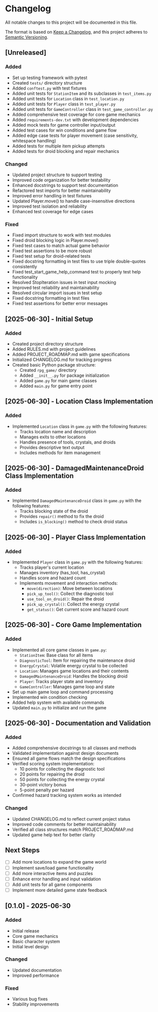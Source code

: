 # Changelog

All notable changes to this project will be documented in this file.

The format is based on [Keep a Changelog](https://keepachangelog.com/en/1.0.0/),
and this project adheres to [Semantic Versioning](https://semver.org/spec/v2.0.0.html).

## [Unreleased]
### Added
- Set up testing framework with pytest
- Created `tests/` directory structure
- Added `conftest.py` with test fixtures
- Added unit tests for `StationItem` and its subclasses in `test_items.py`
- Added unit tests for `Location` class in `test_location.py`
- Added unit tests for `Player` class in `test_player.py`
- Added unit tests for `GameController` class in `test_game_controller.py`
- Added comprehensive test coverage for core game mechanics
- Added `requirements-dev.txt` with development dependencies
- Added mock tests for game controller input/output
- Added test cases for win conditions and game flow
- Added edge case tests for player movement (case sensitivity, whitespace handling)
- Added tests for multiple item pickup attempts
- Added tests for droid blocking and repair mechanics

### Changed
- Updated project structure to support testing
- Improved code organization for better testability
- Enhanced docstrings to support test documentation
- Refactored test imports for better maintainability
- Improved error handling in test fixtures
- Updated Player.move() to handle case-insensitive directions
- Improved test isolation and reliability
- Enhanced test coverage for edge cases

### Fixed
- Fixed import structure to work with test modules
- Fixed droid blocking logic in Player.move()
- Fixed test cases to match actual game behavior
- Fixed test assertions to be more robust
- Fixed test setup for droid-related tests
- Fixed docstring formatting in test files to use triple double-quotes consistently
- Fixed test_start_game_help_command test to properly test help functionality
- Resolved StopIteration issues in test input mocking
- Improved test reliability and maintainability
- Resolved circular import issues in test setup
- Fixed docstring formatting in test files
- Fixed test assertions for better error messages

## [2025-06-30] - Initial Setup
### Added
- Created project directory structure
- Added RULES.md with project guidelines
- Added PROJECT_ROADMAP.md with game specifications
- Initialized CHANGELOG.md for tracking progress
- Created basic Python package structure:
  - Created `rpg_game/` directory
  - Added `__init__.py` for package initialization
  - Added `game.py` for main game classes
  - Added `main.py` for game entry point

## [2025-06-30] - Location Class Implementation
### Added
- Implemented `Location` class in `game.py` with the following features:
  - Tracks location name and description
  - Manages exits to other locations
  - Handles presence of tools, crystals, and droids
  - Provides descriptive text output
  - Includes methods for item management

## [2025-06-30] - DamagedMaintenanceDroid Class Implementation
### Added
- Implemented `DamagedMaintenanceDroid` class in `game.py` with the following features:
  - Tracks blocking state of the droid
  - Provides `repair()` method to fix the droid
  - Includes `is_blocking()` method to check droid status

## [2025-06-30] - Player Class Implementation
### Added
- Implemented `Player` class in `game.py` with the following features:
  - Tracks player's current location
  - Manages inventory (has_tool, has_crystal)
  - Handles score and hazard count
  - Implements movement and interaction methods:
    - `move(direction)`: Move between locations
    - `pick_up_tool()`: Collect the diagnostic tool
    - `use_tool_on_droid()`: Repair the droid
    - `pick_up_crystal()`: Collect the energy crystal
    - `get_status()`: Get current score and hazard count

## [2025-06-30] - Core Game Implementation
### Added
- Implemented all core game classes in `game.py`:
  - `StationItem`: Base class for all items
  - `DiagnosticTool`: Item for repairing the maintenance droid
  - `EnergyCrystal`: Volatile energy crystal to be collected
  - `Location`: Manages game locations and their contents
  - `DamagedMaintenanceDroid`: Handles the blocking droid
  - `Player`: Tracks player state and inventory
  - `GameController`: Manages game loop and state
- Set up main game loop and command processing
- Implemented win condition checking
- Added help system with available commands
- Updated `main.py` to initialize and run the game

## [2025-06-30] - Documentation and Validation
### Added
- Added comprehensive docstrings to all classes and methods
- Validated implementation against design documents
- Ensured all game flows match the design specifications
- Verified scoring system implementation:
  - 10 points for collecting the diagnostic tool
  - 20 points for repairing the droid
  - 50 points for collecting the energy crystal
  - 30-point victory bonus
  - 5-point penalty per hazard
- Confirmed hazard tracking system works as intended

### Changed
- Updated CHANGELOG.md to reflect current project status
- Improved code comments for better maintainability
- Verified all class structures match PROJECT_ROADMAP.md
- Updated game help text for better clarity

## Next Steps
- [ ] Add more locations to expand the game world
- [ ] Implement save/load game functionality
- [ ] Add more interactive items and puzzles
- [ ] Enhance error handling and input validation
- [ ] Add unit tests for all game components
- [ ] Implement more detailed game state feedback

## [0.1.0] - 2025-06-30
### Added
- Initial release
- Core game mechanics
- Basic character system
- Initial level design

### Changed
- Updated documentation
- Improved performance

### Fixed
- Various bug fixes
- Stability improvements
